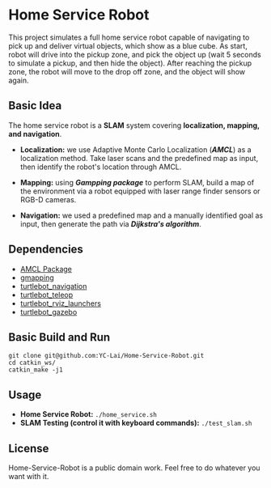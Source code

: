 # Home Service Robot
This project simulates a full home service robot capable of navigating to pick up and deliver virtual objects, which show as a blue cube. As start, robot will drive into the pickup zone, and pick the object up (wait 5 seconds to simulate a pickup, and then hide the object). After reaching the pickup zone, the robot will move to the drop off zone, and the object will show again.

## Basic Idea
The home service robot is a **SLAM** system covering **localization, mapping, and navigation**.
* **Localization:** we use Adaptive Monte Carlo Localization (***AMCL***) as a localization method. Take laser scans and the predefined map as input, then identify the robot's location through AMCL.

* **Mapping:** using ***Gampping package*** to perform SLAM,  build a map of the environment via a robot equipped with laser range finder sensors or RGB-D cameras.

* **Navigation:** we used a predefined map and a manually identified goal as input, then generate the path via ***Dijkstra's algorithm***.

## Dependencies
* [AMCL Package](http://wiki.ros.org/amcl)
* [gmapping](http://wiki.ros.org/gmapping) 
* [turtlebot_navigation](http://wiki.ros.org/turtlebot_navigation)
* [turtlebot_teleop](http://wiki.ros.org/turtlebot_teleop)
* [turtlebot_rviz_launchers](http://wiki.ros.org/turtlebot_rviz_launchers)
* [turtlebot_gazebo](http://wiki.ros.org/turtlebot_gazebo)


## Basic Build and Run

```
git clone git@github.com:YC-Lai/Home-Service-Robot.git
cd catkin_ws/
catkin_make -j1
```
## Usage
* **Home Service Robot:** `./home_service.sh`
* **SLAM Testing (control it with keyboard commands):** `./test_slam.sh`

## License
Home-Service-Robot is a public domain work. Feel free to do whatever you want with it.